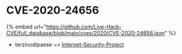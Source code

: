 # CVE-2020-24656
{% embed url="https://github.com/Live-Hack-CVE/full_database/blob/main/cves/2020/CVE-2020-24656.json" %}

* terzinodipaese ~> [Internet-Security-Project](https://www.alice-snow.ru/2020/database/cve-2020-24656/internet-security-project-terzinodipaese)